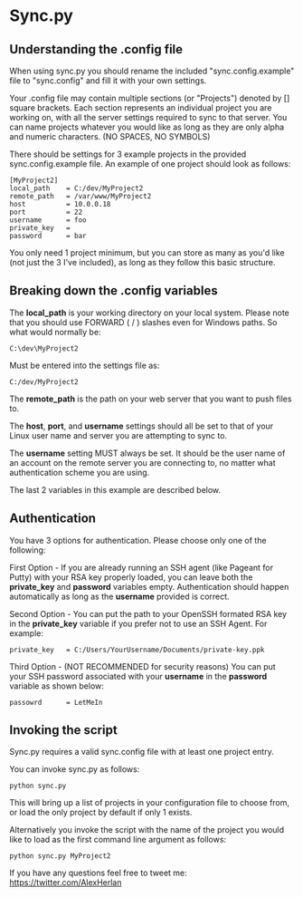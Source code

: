 Sync.py
=======

Understanding the .config file
------------------------------
When using sync.py you should rename the included "sync.config.example" file to "sync.config"
and fill it with your own settings.

Your .config file may contain multiple sections (or "Projects") denoted by [] square brackets.
Each section represents an individual project you are working on, with all the server settings required to sync to that server.
You can name projects whatever you would like as long as they are only alpha and numeric characters. (NO SPACES, NO SYMBOLS)

There should be settings for 3 example projects in the provided sync.config.example file.
An example of one project should look as follows:

	[MyProject2]
	local_path    = C:/dev/MyProject2
	remote_path   = /var/www/MyProject2
	host          = 10.0.0.18
	port          = 22
	username      = foo
	private_key   = 
	password      = bar

You only need 1 project minimum, but you can store as many as you'd like (not just the 3 I've included), as long as they follow this basic structure.


Breaking down the .config variables
-----------------------------------

The **local_path** is your working directory on your local system. Please note that you should use FORWARD ( / ) slashes even for Windows paths. So what would normally be:

	C:\dev\MyProject2

Must be entered into the settings file as:

	C:/dev/MyProject2

The **remote_path** is the path on your web server that you want to push files to.

The **host**, **port**, and **username** settings should all be set to that of your Linux user name and server you are attempting to sync to.

The **username** setting MUST always be set. It should be the user name of an account on the remote server you are connecting to, no matter what authentication scheme you are using.

The last 2 variables in this example are described below.

Authentication
--------------

You have 3 options for authentication. Please choose only one of the following:

First Option - If you are already running an SSH agent (like Pageant for Putty) with your RSA key properly loaded, you can leave both the **private_key** and **password** variables empty. Authentication should happen automatically as long as the **username** provided is correct. 

Second Option - You can put the path to your OpenSSH formated RSA key in the **private_key** variable if you prefer not to use an SSH Agent.  For example:

	private_key   = C:/Users/YourUsername/Documents/private-key.ppk

Third Option - (NOT RECOMMENDED for security reasons) You can put your SSH password associated with your **username** in the **password** variable as shown below:

	passowrd      = LetMeIn

Invoking the script
-------------------
Sync.py requires a valid sync.config file with at least one project entry.

You can invoke sync.py as follows:

	python sync.py

This will bring up a list of projects in your configuration file to choose from, or load the only project by default if only 1 exists.

Alternatively you invoke the script with the name of the project you would like to load as the first command line argument as follows:

	python sync.py MyProject2



If you have any questions feel free to tweet me: https://twitter.com/AlexHerlan